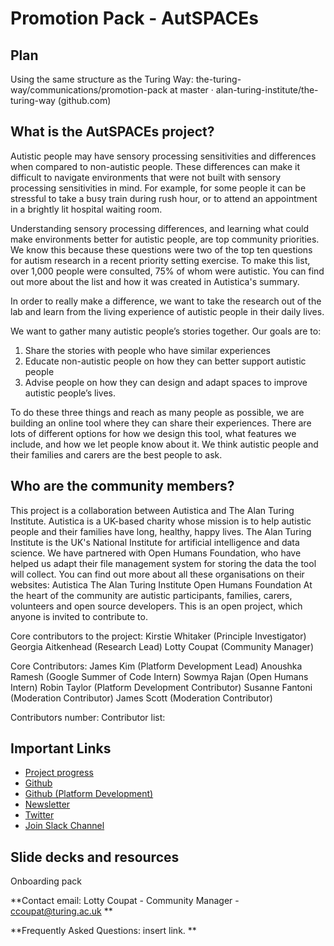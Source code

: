 # Promotion Pack - AutSPACEs

## Plan

Using the same structure as the Turing Way: the-turing-way/communications/promotion-pack at master · alan-turing-institute/the-turing-way (github.com)

## What is the AutSPACEs project? 

Autistic people may have sensory processing sensitivities and differences when compared to non-autistic people. These differences can make it difficult to navigate environments that were not built with sensory processing sensitivities  in mind. For example, for some people it can be stressful to take a busy train during rush hour, or to attend an appointment in a brightly lit hospital waiting room.

Understanding sensory processing differences, and learning what could make environments better for autistic people, are top community priorities. We know this because these questions were two of the top ten questions for autism research in a recent priority setting exercise. To make this list, over 1,000 people were consulted, 75% of whom were autistic. You can find out more about the list and how it was created in Autistica's summary.

In order to really make a difference, we want to take the research out of the lab and learn from the  living experience of autistic people in their daily lives.

We want to gather many autistic people’s stories together. Our goals are to:
1. Share the stories with people who have similar experiences
2. Educate non-autistic people on how they can better support autistic people
3. Advise people on how they can design and adapt spaces to improve autistic people’s lives.

To do these three things and reach as many people as possible, we are building an online tool where they can share their experiences. There are lots of different options for how we design this tool, what features we include, and how we let people know about it. We think autistic people and their families and carers are the best people to ask.


## Who are the community members?

This project is a collaboration between Autistica and The Alan Turing Institute. Autistica is a UK-based charity whose mission is to help autistic people and their families have long, healthy, happy lives. The Alan Turing Institute is the UK's National Institute for artificial intelligence and data science. We have partnered with Open Humans Foundation, who have helped us adapt their file management system for storing the data the tool will collect.
You can find out more about all these organisations on their websites:
Autistica
The Alan Turing Institute
Open Humans Foundation
At the heart of the community are autistic participants, families, carers, volunteers and open source developers. This is an open project, which anyone is invited to contribute to.

Core contributors to the project:
Kirstie Whitaker (Principle Investigator)
Georgia Aitkenhead (Research Lead)
Lotty Coupat (Community Manager) 

Core Contributors: 
James Kim (Platform Development Lead)
Anoushka Ramesh (Google Summer of Code Intern) 
Sowmya Rajan (Open Humans Intern) 
Robin Taylor (Platform Development Contributor)
Susanne Fantoni (Moderation Contributor)
James Scott (Moderation Contributor)

Contributors number: 
Contributor list: 


## Important Links

* [Project progress](https://github.com/alan-turing-institute/AutisticaCitizenScience/tree/master/project-management/project-updates)
* [Github](https://github.com/alan-turing-institute/AutisticaCitizenScience) 
* [Github (Platform Development)](https://github.com/alan-turing-institute/AutSPACEs)
* [Newsletter](https://tinyletter.com/AutisticaTuringCitizenScience)
* [Twitter](https://twitter.com/AutSpaces)
* [Join Slack Channel](https://slackin.openhumans.org/) 


## Slide decks and resources

Onboarding pack 


**Contact email: Lotty Coupat - Community Manager -  ccoupat@turing.ac.uk **

**Frequently Asked Questions: insert link. **

